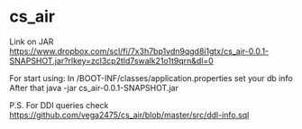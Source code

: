 # cs_air
Link on JAR https://www.dropbox.com/scl/fi/7x3h7bp1vdn9qgd8i1gtx/cs_air-0.0.1-SNAPSHOT.jar?rlkey=zcl3cp2tld7swalk21o1t9qrn&dl=0



For start using:
In /BOOT-INF/classes/application.properties set your db info
After that
java -jar cs_air-0.0.1-SNAPSHOT.jar

P.S. For DDl queries check https://github.com/vega2475/cs_air/blob/master/src/ddl-info.sql
